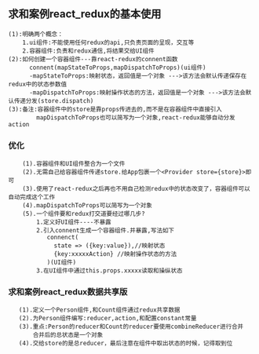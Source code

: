 ## 求和案例react_redux的基本使用
    (1):明确两个概念：
        1.ui组件:不能使用任何redux的api,只负责页面的呈现，交互等
        2.容器组件:负责和redux通信,将结果交给UI组件
    (2):如何创建一个容器组件---靠react-redux的connent函数
          connent(mapStateToProps,mapDispatchToProps)(ui组件)
          -mapStateToProps:映射状态，返回值是一个对象 --->该方法会默认传递保存在redux中的状态参数值
          -mapDispatchToProps:映射操作状态的方法，返回值是一个对象 --->该方法会默认传递分发(store.dispatch)
    (3):备注:容器组件中的store是靠props传进去的,而不是在容器组件中直接引入
            mapDispatchToProps也可以简写为一个对象,react-redux能够自动分发action

### 优化
        (1).容器组件和UI组件整合为一个文件
        (2).无需自己给容器组件传递store.给App包裹一个<Provider store={store}>即可
        (3).使用了react-redux之后再也不用自己检测redux中的状态改变了，容器组件可以自动完成这个工作
        (4).mapDispatchToProps可以简写为一个对象
        (5).一个组件要和redux打交道要经过哪几步?
            1.定义好UI组件----不暴露
            2.引入connent生成一个容器组件.并暴露,写法如下
               connenct(
                 state => ({key:value}),//映射状态
                 {key:xxxxxAction} //映射操作状态的方法
               )(UI组件)
            3.在UI组件中通过this.props.xxxxx读取和操纵状态

### 求和案例react_redux数据共享版
       (1).定义一个Person组件,和Count组件通过redux共享数据
       (2).为Person组件编写:reducer,action,和配置constant常量
       (3).重点:Person的reducer和Count的reducer要使用combineReducer进行合并
           合并后的总状态是一个对象
       (4).交给store的是总reducer，最后注意在组件中取出状态的时候，记得取到位


